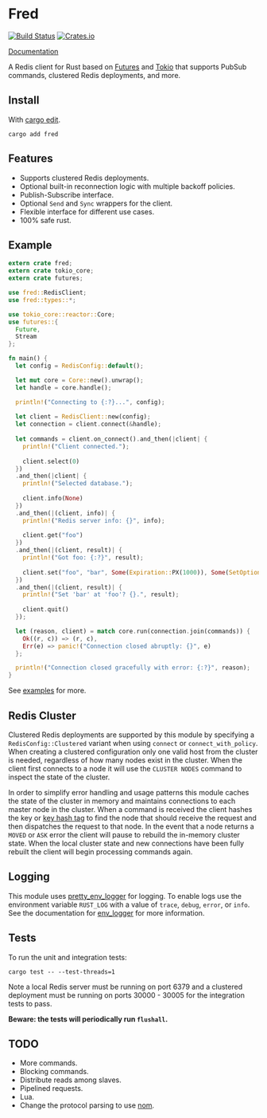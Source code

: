 Fred
====

[![Build Status](https://travis-ci.org/azuqua/fred.rs.svg?branch=master)](https://travis-ci.org/azuqua/fred.rs)
[![Crates.io](https://img.shields.io/crates/v/fred.svg)](https://crates.io/crates/fred)

[Documentation](https://azuqua.github.io/fred.rs/fred/index.html)

A Redis client for Rust based on [Futures](https://github.com/alexcrichton/futures-rs) and [Tokio](https://tokio.rs/) that supports PubSub commands, clustered Redis deployments, and more.

## Install

With [cargo edit](https://github.com/killercup/cargo-edit).

```
cargo add fred
```

## Features

* Supports clustered Redis deployments.
* Optional built-in reconnection logic with multiple backoff policies.
* Publish-Subscribe interface.
* Optional `Send` and `Sync` wrappers for the client.
* Flexible interface for different use cases.
* 100% safe rust.

## Example

```rust
extern crate fred;
extern crate tokio_core;
extern crate futures;

use fred::RedisClient;
use fred::types::*;

use tokio_core::reactor::Core;
use futures::{
  Future,
  Stream
};

fn main() {
  let config = RedisConfig::default();

  let mut core = Core::new().unwrap();
  let handle = core.handle();

  println!("Connecting to {:?}...", config);
  
  let client = RedisClient::new(config);
  let connection = client.connect(&handle);
  
  let commands = client.on_connect().and_then(|client| {
    println!("Client connected.");
    
    client.select(0)
  })
  .and_then(|client| {
    println!("Selected database.");
    
    client.info(None)
  })
  .and_then(|(client, info)| {
    println!("Redis server info: {}", info);
    
    client.get("foo")
  })
  .and_then(|(client, result)| {
    println!("Got foo: {:?}", result);
    
    client.set("foo", "bar", Some(Expiration::PX(1000)), Some(SetOptions::NX))
  })
  .and_then(|(client, result)| {
    println!("Set 'bar' at 'foo'? {}.", result);
    
    client.quit()
  });

  let (reason, client) = match core.run(connection.join(commands)) {
    Ok((r, c)) => (r, c),
    Err(e) => panic!("Connection closed abruptly: {}", e) 
  };

  println!("Connection closed gracefully with error: {:?}", reason);
}
```

See [examples](https://github.com/azuqua/fred.rs/tree/master/examples) for more.

## Redis Cluster

Clustered Redis deployments are supported by this module by specifying a `RedisConfig::Clustered` variant when using `connect` or `connect_with_policy`. When creating a clustered configuration only one valid host from the cluster is needed, regardless of how many nodes exist in the cluster. When the client first connects to a node it will use the `CLUSTER NODES` command to inspect the state of the cluster.

In order to simplify error handling and usage patterns this module caches the state of the cluster in memory and maintains connections to each master node in the cluster. When a command is received the client hashes the key or [key hash tag](https://redis.io/topics/cluster-spec#keys-hash-tags) to find the node that should receive the request and then dispatches the request to that node. In the event that a node returns a `MOVED` or `ASK` error the client will pause to rebuild the in-memory cluster state. When the local cluster state and new connections have been fully rebuilt the client will begin processing commands again. 

## Logging

This module uses [pretty_env_logger](https://github.com/seanmonstar/pretty-env-logger) for logging. To enable logs use the environment
variable `RUST_LOG` with a value of `trace`, `debug`, `error`, or `info`. See the documentation for [env_logger](http://rust-lang-nursery.github.io/log/env_logger/) for more information. 

## Tests

To run the unit and integration tests:

```
cargo test -- --test-threads=1
```

Note a local Redis server must be running on port 6379 and a clustered deployment must be running on ports 30000 - 30005 for the integration tests to pass.

**Beware: the tests will periodically run `flushall`.**

## TODO

* More commands.
* Blocking commands.
* Distribute reads among slaves.
* Pipelined requests.
* Lua.
* Change the protocol parsing to use [nom](https://github.com/Geal/nom).